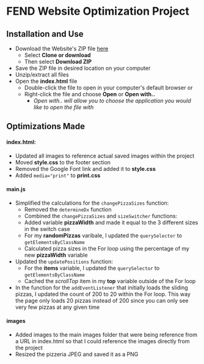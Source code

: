 FEND Website Optimization Project
==============================================================================

Installation and Use
------------------------------------------------------------------------------
- Download the Website's ZIP file [here](https://github.com/srdmdev8/frontend-nanodegree-mobile-portfolio)
  - Select **Clone or download**
  - Then select **Download ZIP**
- Save the ZIP file in desired location on your computer
- Unzip/extract all files
- Open the **index.html** file
  - Double-click the file to open in your computer's default browser or
  - Right-click the file and choose **Open** or **Open with..**
    - *Open with.. will allow you to choose the application you would like to open the file with*

Optimizations Made
------------------------------------------------------------------------------
#### index.html:
- Updated all images to reference actual saved images within the project
- Moved **style.css** to the footer section
- Removed the Google Font link and added it to **style.css**
- Added `media="print"` to **print.css**

#### main.js
- Simplified the calculations for the `changePizzaSizes` function:
  - Removed the `determineDx` function
  - Combined the `changePizzaSizes` and `sizeSwitcher` functions:
   - Added variable **pizzaWidth** and made it equal to the 3 different sizes in the switch case
   - For my **randomPizzas** varibale, I updated the `querySelector` to `getElementsByClassName`
   - Calculated pizza sizes in the For loop using the percentage of my new **pizzaWidth** variable
- Updated the `updatePositions` function:
  - For the **items** variable, I updated the `querySelector` to `getElementsByClassName`
  - Cached the *scrollTop* item in my **top** variable outside of the For loop
- In the function for the `addEventListener` that initially loads the sliding pizzas, I updated the count of 200 to 20 within the For loop. This way the page only loads 20 pizzas instead of 200 since you can only see very few pizzas at any given time

#### images
- Added images to the main images folder that were being reference from a URL
in index.html so that I could reference the images directly from the project
- Resized the pizzeria JPEG and saved it as a PNG
